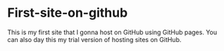 # First-site-on-github
This is my first site that I gonna host on GitHub using GitHub pages. You can also day this my trial version of hosting sites on GitHub. 
